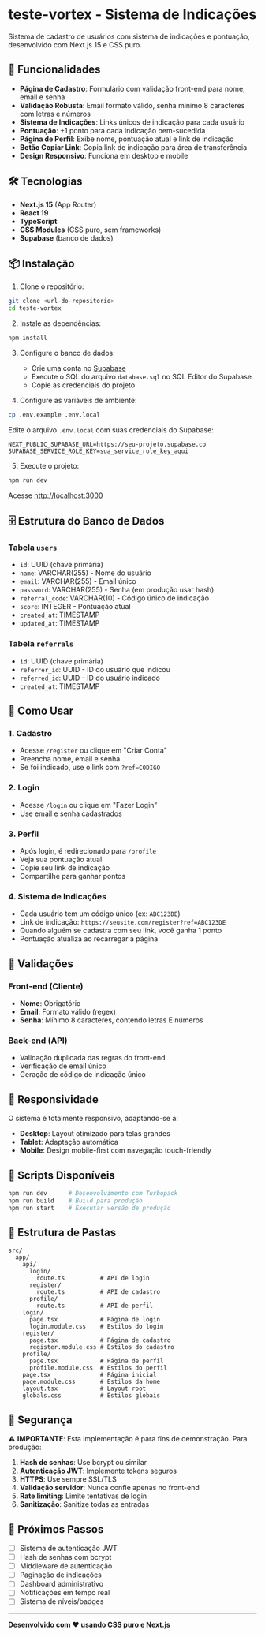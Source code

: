 # teste-vortex - Sistema de Indicações

Sistema de cadastro de usuários com sistema de indicações e pontuação, desenvolvido com Next.js 15 e CSS puro.

## 🚀 Funcionalidades

- **Página de Cadastro**: Formulário com validação front-end para nome, email e senha
- **Validação Robusta**: Email formato válido, senha mínimo 8 caracteres com letras e números
- **Sistema de Indicações**: Links únicos de indicação para cada usuário
- **Pontuação**: +1 ponto para cada indicação bem-sucedida
- **Página de Perfil**: Exibe nome, pontuação atual e link de indicação
- **Botão Copiar Link**: Copia link de indicação para área de transferência
- **Design Responsivo**: Funciona em desktop e mobile

## 🛠️ Tecnologias

- **Next.js 15** (App Router)
- **React 19**
- **TypeScript**
- **CSS Modules** (CSS puro, sem frameworks)
- **Supabase** (banco de dados)

## 📦 Instalação

1. Clone o repositório:
```bash
git clone <url-do-repositorio>
cd teste-vortex
```

2. Instale as dependências:
```bash
npm install
```

3. Configure o banco de dados:
   - Crie uma conta no [Supabase](https://supabase.com)
   - Execute o SQL do arquivo `database.sql` no SQL Editor do Supabase
   - Copie as credenciais do projeto

4. Configure as variáveis de ambiente:
```bash
cp .env.example .env.local
```

Edite o arquivo `.env.local` com suas credenciais do Supabase:
```env
NEXT_PUBLIC_SUPABASE_URL=https://seu-projeto.supabase.co
SUPABASE_SERVICE_ROLE_KEY=sua_service_role_key_aqui
```

5. Execute o projeto:
```bash
npm run dev
```

Acesse [http://localhost:3000](http://localhost:3000)

## 🗄️ Estrutura do Banco de Dados

### Tabela `users`
- `id`: UUID (chave primária)
- `name`: VARCHAR(255) - Nome do usuário
- `email`: VARCHAR(255) - Email único
- `password`: VARCHAR(255) - Senha (em produção usar hash)
- `referral_code`: VARCHAR(10) - Código único de indicação
- `score`: INTEGER - Pontuação atual
- `created_at`: TIMESTAMP
- `updated_at`: TIMESTAMP

### Tabela `referrals`
- `id`: UUID (chave primária)
- `referrer_id`: UUID - ID do usuário que indicou
- `referred_id`: UUID - ID do usuário indicado
- `created_at`: TIMESTAMP

## 🎯 Como Usar

### 1. Cadastro
- Acesse `/register` ou clique em "Criar Conta"
- Preencha nome, email e senha
- Se foi indicado, use o link com `?ref=CODIGO`

### 2. Login
- Acesse `/login` ou clique em "Fazer Login"
- Use email e senha cadastrados

### 3. Perfil
- Após login, é redirecionado para `/profile`
- Veja sua pontuação atual
- Copie seu link de indicação
- Compartilhe para ganhar pontos

### 4. Sistema de Indicações
- Cada usuário tem um código único (ex: `ABC123DE`)
- Link de indicação: `https://seusite.com/register?ref=ABC123DE`
- Quando alguém se cadastra com seu link, você ganha 1 ponto
- Pontuação atualiza ao recarregar a página

## 🎨 Validações

### Front-end (Cliente)
- **Nome**: Obrigatório
- **Email**: Formato válido (regex)
- **Senha**: Mínimo 8 caracteres, contendo letras E números

### Back-end (API)
- Validação duplicada das regras do front-end
- Verificação de email único
- Geração de código de indicação único

## 📱 Responsividade

O sistema é totalmente responsivo, adaptando-se a:
- **Desktop**: Layout otimizado para telas grandes
- **Tablet**: Adaptação automática
- **Mobile**: Design mobile-first com navegação touch-friendly

## 🔧 Scripts Disponíveis

```bash
npm run dev      # Desenvolvimento com Turbopack
npm run build    # Build para produção
npm run start    # Executar versão de produção
```

## 📂 Estrutura de Pastas

```
src/
  app/
    api/
      login/
        route.ts          # API de login
      register/
        route.ts          # API de cadastro
      profile/
        route.ts          # API de perfil
    login/
      page.tsx            # Página de login
      login.module.css    # Estilos do login
    register/
      page.tsx            # Página de cadastro
      register.module.css # Estilos do cadastro
    profile/
      page.tsx            # Página de perfil
      profile.module.css  # Estilos do perfil
    page.tsx              # Página inicial
    page.module.css       # Estilos da home
    layout.tsx            # Layout root
    globals.css           # Estilos globais
```

## 🚨 Segurança

⚠️ **IMPORTANTE**: Esta implementação é para fins de demonstração. Para produção:

1. **Hash de senhas**: Use bcrypt ou similar
2. **Autenticação JWT**: Implemente tokens seguros
3. **HTTPS**: Use sempre SSL/TLS
4. **Validação servidor**: Nunca confie apenas no front-end
5. **Rate limiting**: Limite tentativas de login
6. **Sanitização**: Sanitize todas as entradas

## 📝 Próximos Passos

- [ ] Sistema de autenticação JWT
- [ ] Hash de senhas com bcrypt
- [ ] Middleware de autenticação
- [ ] Paginação de indicações
- [ ] Dashboard administrativo
- [ ] Notificações em tempo real
- [ ] Sistema de níveis/badges

---

**Desenvolvido com ❤️ usando CSS puro e Next.js**
